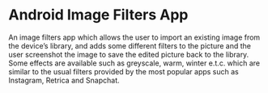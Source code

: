 # Android Image Filters App

An image filters app which allows the user to import an existing image from the device’s library, and adds some different filters to the picture and the user screenshot the image to save the edited picture back to the library. Some effects are available such as greyscale, warm, winter e.t.c. which are similar to the usual filters provided by the most popular apps such as Instagram, Retrica and Snapchat. 

